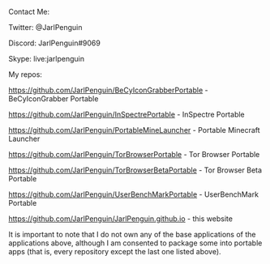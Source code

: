 Contact Me:

Twitter: @JarlPenguin

Discord: JarlPenguin#9069

Skype: live:jarlpenguin



My repos:

https://github.com/JarlPenguin/BeCyIconGrabberPortable - BeCyIconGrabber Portable

https://github.com/JarlPenguin/InSpectrePortable - InSpectre Portable

https://github.com/JarlPenguin/PortableMineLauncher - Portable Minecraft Launcher

https://github.com/JarlPenguin/TorBrowserPortable - Tor Browser Portable

https://github.com/JarlPenguin/TorBrowserBetaPortable - Tor Browser Beta Portable

https://github.com/JarlPenguin/UserBenchMarkPortable - UserBenchMark Portable

https://github.com/JarlPenguin/JarlPenguin.github.io - this website

It is important to note that I do not own any of the base applications of the applications above, although I am consented to package some into portable apps (that is, every repository except the last one listed above).
